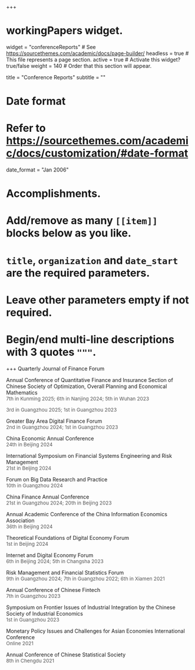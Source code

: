 +++
# workingPapers widget.
widget = "conferenceReports"  # See https://sourcethemes.com/academic/docs/page-builder/
headless = true  # This file represents a page section.
active = true  # Activate this widget? true/false
weight = 140  # Order that this section will appear.

title = "Conference Reports"
subtitle = ""

# Date format
#   Refer to https://sourcethemes.com/academic/docs/customization/#date-format
date_format = "Jan 2006"

# Accomplishments.
#   Add/remove as many `[[item]]` blocks below as you like.
#   `title`, `organization` and `date_start` are the required parameters.
#   Leave other parameters empty if not required.
#   Begin/end multi-line descriptions with 3 quotes `"""`.

+++
Quarterly Journal of Finance Forum<br>

Annual Conference of Quantitative Finance and Insurance Section of Chinese Society of Optimization, Overall Planning and Economical Mathematics<br>
<span style="font-size: 0.95em; color: #555;">7th in Kunming 2025; 6th in Nanjing 2024; 5th in Wuhan 2023</span></p></li>

<span style="font-size: 0.95em; color: #555;">3rd in Guangzhou 2025; 1st in Guangzhou 2023</span></p></li>

Greater Bay Area Digital Finance Forum<br>
<span style="font-size: 0.95em; color: #555;">2nd in Guangzhou 2024; 1st in Guangzhou 2023</span></p></li>

China Economic Annual Conference<br>
<span style="font-size: 0.95em; color: #555;">24th in Beijing 2024</span></p></li>

International Symposium on Financial Systems Engineering and Risk Management<br>
<span style="font-size: 0.95em; color: #555;">21st in Beijing 2024</span></p></li>

Forum on Big Data Research and Practice<br>
<span style="font-size: 0.95em; color: #555;">10th in Guangzhou 2024</span></p></li>

China Finance Annual Conference<br>
<span style="font-size: 0.95em; color: #555;">21st in Guangzhou 2024; 20th in Beijing 2023</span></p></li>

Annual Academic Conference of the China Information Economics Association<br>
<span style="font-size: 0.95em; color: #555;">36th in Beijing 2024</span></p></li>

Theoretical Foundations of Digital Economy Forum<br>
<span style="font-size: 0.95em; color: #555;">1st in Beijing 2024</span></p></li>

Internet and Digital Economy Forum<br>
<span style="font-size: 0.95em; color: #555;">6th in Beijing 2024; 5th in Changsha 2023</span></p></li>

Risk Management and Financial Statistics Forum<br>
<span style="font-size: 0.95em; color: #555;">9th in Guangzhou 2024; 7th in Guangzhou 2022; 6th in Xiamen 2021</span></p></li>

Annual Conference of Chinese Fintech<br>
<span style="font-size: 0.95em; color: #555;">7th in Guangzhou 2023</span></p></li>

Symposium on Frontier Issues of Industrial Integration by the Chinese Society of Industrial Economics<br>
<span style="font-size: 0.95em; color: #555;">1st in Guangzhou 2023</span></p></li>

Monetary Policy Issues and Challenges for Asian Economies International Conference<br>
<span style="font-size: 0.95em; color: #555;">Online 2021</span></p></li>

Annual Conference of Chinese Statistical Society<br>
<span style="font-size: 0.95em; color: #555;">8th in Chengdu 2021</span></p></li>
